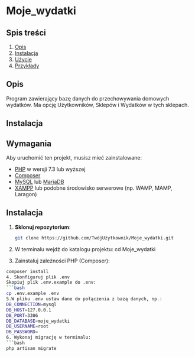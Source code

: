 # Moje_wydatki

## Spis treści
1. [Opis](#opis)
2. [Instalacja](#instalacja)
3. [Użycie](#użycie)
4. [Przykłady](#przykłady)


## Opis

Program zawierający bazę danych do przechowywania domowych wydatków. Ma opcję Użytkowników, Sklepów i Wydatków w tych sklepach. 

## Instalacja



## Wymagania

Aby uruchomić ten projekt, musisz mieć zainstalowane:

- [PHP](https://www.php.net/) w wersji 7.3 lub wyższej
- [Composer](https://getcomposer.org/)
- [MySQL](https://www.mysql.com/) lub [MariaDB](https://mariadb.org/)
- [XAMPP](https://www.apachefriends.org/index.html) lub podobne środowisko serwerowe (np. WAMP, MAMP, Laragon)

## Instalacja

1. **Sklonuj repozytorium**:
   ```bash
   git clone https://github.com/TwójUżytkownik/Moje_wydatki.git
   
2. W terminalu wejdź do katalogu projektu: cd Moje_wydatki

3. Zainstaluj zależności PHP (Composer):
```bash
composer install
4. Skonfiguruj plik .env
Skopiuj plik .env.example do .env:
```bash
cp .env.example .env
5.W pliku .env ustaw dane do połączenia z bazą danych, np.:
DB_CONNECTION=mysql
DB_HOST=127.0.0.1
DB_PORT=3306
DB_DATABASE=moje_wydatki
DB_USERNAME=root
DB_PASSWORD=
6. Wykonaj migrację w terminalu:
```bash
php artisan migrate



  


